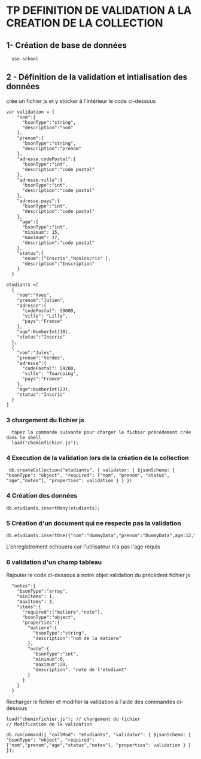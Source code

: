 # TP DEFINITION DE VALIDATION A LA CREATION DE LA COLLECTION

## 1- Création de base de données

````
  use school
````

## 2 - Définition de la validation et intialisation des données
crée un fichier js et y stocker à l'intérieur le code ci-dessous
````
var validation = {
    "nom":{
      "bsonType":"string",
      "description":"nom"
    },
    "prenom":{
      "bsonType":"string",
      "description":"prenom"
    },
    "adresse.codePostal":{
      "bsonType":"int",
      "description":"code postal"
    },
    "adresse.ville":{
      "bsonType":"int",
      "description":"code postal"
    },
    "adresse.pays":{
      "bsonType":"int",
      "description":"code postal"
    },
     "age":{
      "bsonType":"int",
      "minimum": 15,
      "maximum": 27,
      "description":"code postal"
    },
    "status":{
      "enum":["Inscris","NonInscris" ],
      "description":"Inscription"
    }
  }

etudiants =[
  {
    "nom":"Yves",
    "prenom":"Julien",
    "adresse":{
      "codePostal": 59000,
      "ville": "Lille",
      "pays":"France"
    },
    "age":NumberInt(18),
    "status":"Inscris"
  },
  {
    "nom":"Jules",
    "prenom":"Verdes",
    "adresse":{
      "codePostal": 59200,
      "ville": "Tourcoing",
      "pays":"France"
    },
    "age":NumberInt(23),
    "status":"Inscris"
  }
]
`````
### 3 chargement du fichier js
````
  tapez la commande suivante pour charger le fichier précédement crée dans le shell
  load("cheminfichier.js");
````
### 4 Execution de la validation lors de la création de la collection

````
 db.createCollection("etudiants", { validator: { $jsonSchema: { "bsonType": "object", "required": ["nom", "prenom", "status", "age","notes"], "properties": validation } } })
````

### 4 Création des données

````
db.etudiants.insertMany(etudiants);
````

### 5 Création d'un document qui ne respecte pas la validation
`````
db.etudiants.insertOne({"nom":"dummyData","prenom":"DummyData",age:12,"status":"Inscris"})

``````
L'enregistrement echouera car l'utilisateur n'a pas l'age requis

### 6 validation d'un champ tableau

Rajouter le code ci-dessous à notre objet validation du précédent fichier js
`````
  "notes":{
    "bsonType":"array",
    "minItems": 1,
    "maxItems": 3,
    "items":{
      "required":["matiere","note"],
      "bsonType":"object",
      "properties":{
        "matiere":{
          "bsonType":"string",
          "description":"nom de la matiere"
        },
        "note":{
          "bsonType":"int",
          "minimum":0,
          "maximum":20,
          "description": "note de l'etudiant" 
        }
      }
    }
  }

`````
Recharger le fichier et modifier la validation à l'aide des commandes ci-dessous
`````
load("cheminfichier.js"); // chargement du fichier
// Modification de la validation

db.runCommand({ "collMod": "etudiants", "validator": { $jsonSchema: { "bsonType": "object", "required": ["nom","prenom","age","status","notes"], "properties": validation } } });

``````
